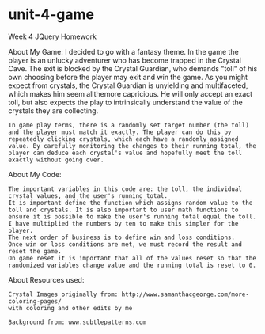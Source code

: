 # unit-4-game
Week 4 JQuery Homework

About My Game:
    I decided to go with a fantasy theme. In the game the player is an unlucky adventurer who has become trapped in the Crystal Cave. The exit is blocked by the Crystal Guardian, who demands "toll" of his own choosing before the player may exit and win the game. As you might expect from crystals, the Crystal Guardian is unyielding and multifaceted, which makes him seem allthemore capricious. He will only accept an exact toll, but also expects the play to intrinsically understand the value of the crystals they are collecting.

    In game play terms, there is a randomly set target number (the toll) and the player must match it exactly. The player can do this by repeatedly clicking crystals, which each have a randomly assigned value. By carefully monitoring the changes to their running total, the player can deduce each crystal's value and hopefully meet the toll exactly without going over.

About My Code:

    The important variables in this code are: the toll, the individual crystal values, and the user's running total. 
    It is important define the function which assigns random value to the toll and crystals. It is also important to user math functions to ensure it is possible to make the user's running total equal the toll. I have multiplied the numbers by ten to make this simpler for the player.
    The next order of business is to define win and loss conditions.
    Once win or loss conditions are met, we must record the result and reset the game.
    On game reset it is important that all of the values reset so that the randomized variables change value and the running total is reset to 0. 



About Resources used:

    Crystal Images originally from: http://www.samanthacgeorge.com/more-coloring-pages/
    with coloring and other edits by me

    Background from: www.subtlepatterns.com 
